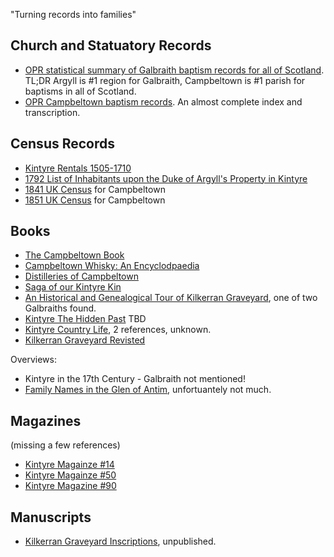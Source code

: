 

"Turning records into families"

## Church and Statuatory Records

* [OPR statistical summary of Galbraith baptism records for all of Scotland](opr-scotland-births.md). TL;DR Argyll is #1 region for Galbraith, Campbeltown is #1 parish for baptisms in all of Scotland.
* [OPR Campbeltown baptism records](opr-campbeltown-births.md). An almost complete index and transcription.

## Census Records

* [Kintyre Rentals 1505-1710](kintyre-rentals-1505-1710.md)
* [1792 List of Inhabitants upon the Duke of Argyll's Property in Kintyre](list-of-inhabitants-upon-the-duke-of-argylls-property-in-kintyre-1792.md)
* [1841 UK Census](scotland-census-1841-campbeltown.md) for Campbeltown
* [1851 UK Census](scotland-census-1851-campbeltown.md) for Campbeltown

## Books

* [The Campbeltown Book](campbeltown.md)
* [Campbeltown Whisky: An Encyclodpaedia](campbeltown-whisky-an-encyclopaedia.md)
* [Distilleries of Campbeltown](distilleries-of-campbeltown.md)
* [Saga of our Kintyre Kin](saga-of-our-kintyre-kin.md)
* [An Historical and Genealogical Tour of Kilkerran Graveyard](kilkerran-graveyard.md), one of two Galbraiths found.
* [Kintyre The Hidden Past](xx) TBD
* [Kintyre Country Life](kintyre-country-life.md), 2 references, unknown.
* [Kilkerran Graveyard Revisted](kilkerran-graveyard-revisted.md)

Overviews:
* Kintyre in the 17th Century - Galbraith not mentioned!
* [Family Names in the Glen of Antim](family-names-in-the-glen-of-antim.md), unfortuantely not much.

## Magazines

(missing a few references)

* [Kintyre Magainze #14](kintyre-magazine-14.md)
* [Kintyre Magainze #50](kintyre-magazine-50.md)
* [Kintyre Magazine #90](kintyre-magazine-90.md)

## Manuscripts

* [Kilkerran Graveyard Inscriptions](kilkerran-graveyard-inscriptions.md), unpublished.

